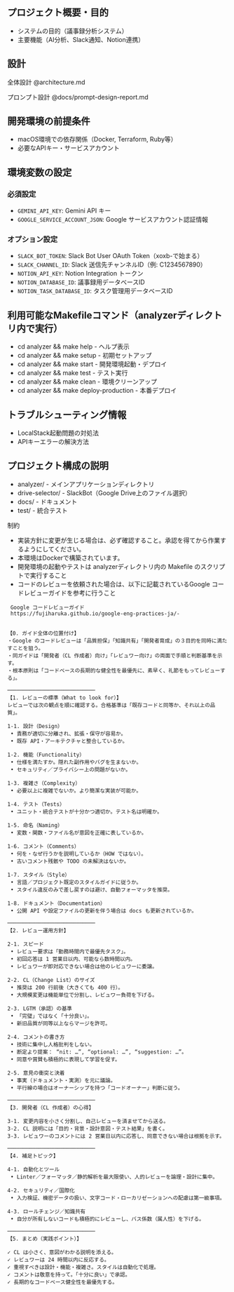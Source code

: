 ## プロジェクト概要・目的
- システムの目的（議事録分析システム）
- 主要機能（AI分析、Slack通知、Notion連携）

## 設計

全体設計
@architecture.md

プロンプト設計
@docs/prompt-design-report.md

## 開発環境の前提条件
- macOS環境での依存関係（Docker, Terraform, Ruby等）
- 必要なAPIキー・サービスアカウント

## 環境変数の設定
### 必須設定
- `GEMINI_API_KEY`: Gemini API キー
- `GOOGLE_SERVICE_ACCOUNT_JSON`: Google サービスアカウント認証情報

### オプション設定
- `SLACK_BOT_TOKEN`: Slack Bot User OAuth Token（xoxb-で始まる）
- `SLACK_CHANNEL_ID`: Slack 送信先チャンネルID（例: C1234567890）
- `NOTION_API_KEY`: Notion Integration トークン
- `NOTION_DATABASE_ID`: 議事録用データベースID
- `NOTION_TASK_DATABASE_ID`: タスク管理用データベースID

## 利用可能なMakefileコマンド（analyzerディレクトリ内で実行）
  - cd analyzer && make help - ヘルプ表示
  - cd analyzer && make setup - 初期セットアップ
  - cd analyzer && make start - 開発環境起動・デプロイ
  - cd analyzer && make test - テスト実行
  - cd analyzer && make clean - 環境クリーンアップ
  - cd analyzer && make deploy-production - 本番デプロイ

## トラブルシューティング情報
- LocalStack起動問題の対処法
- APIキーエラーの解決方法

## プロジェクト構成の説明
- analyzer/ - メインアプリケーションディレクトリ
- drive-selector/ - SlackBot（Google Drive上のファイル選択）  
- docs/ - ドキュメント
- test/ - 統合テスト

制約
- 実装方針に変更が生じる場合は、必ず確認すること。承認を得てから作業するようにしてください。
- 本環境はDockerで構築されています。
- 開発環境の起動やテストは analyzerディレクトリ内の Makefile のスクリプトで実行すること
- コードのレビューを依頼された場合は、以下に記載されているGoogle コードレビューガイドを参考に行うこと

```
 Google コードレビューガイド
 https://fujiharuka.github.io/google-eng-practices-ja/-


【0. ガイド全体の位置付け】
・Google のコードレビューは「品質担保」「知識共有」「開発者育成」の３目的を同時に満たすことを狙う。
・同ガイドは「開発者（CL 作成者）向け」「レビュワー向け」の両面で手順と判断基準を示す。
・根本原則は「コードベースの長期的な健全性を最優先に、素早く、礼節をもってレビューする」。

────────────────────────────
【1. レビューの標準（What to look for）】
レビューでは次の観点を順に確認する。合格基準は「既存コードと同等か、それ以上の品質」。

1-1. 設計（Design）
 • 責務が適切に分離され、拡張・保守が容易か。
 • 既存 API・アーキテクチャと整合しているか。

1-2. 機能（Functionality）
 • 仕様を満たすか。隠れた副作用やバグを生まないか。
 • セキュリティ／プライバシー上の問題がないか。

1-3. 複雑さ（Complexity）
 • 必要以上に複雑でないか。より簡潔な実装が可能か。

1-4. テスト（Tests）
 • ユニット・統合テストが十分かつ適切か。テスト名は明確か。

1-5. 命名（Naming）
 • 変数・関数・ファイル名が意図を正確に表しているか。

1-6. コメント（Comments）
 • 何を・なぜ行うかを説明しているか（HOW ではない）。
 • 古いコメント残骸や TODO の未解決はないか。

1-7. スタイル（Style）
 • 言語／プロジェクト既定のスタイルガイドに従うか。
 • スタイル違反のみで差し戻すのは避け、自動フォーマッタを推奨。

1-8. ドキュメント（Documentation）
 • 公開 API や設定ファイルの更新を伴う場合は docs も更新されているか。

────────────────────────────
【2. レビュー運用方針】

2-1. スピード
 • レビュー要求は「勤務時間内で最優先タスク」。
 • 初回応答は 1 営業日以内、可能なら数時間以内。
 • レビュワーが即対応できない場合は他のレビュワーに委譲。

2-2. CL（Change List）のサイズ
 • 推奨は 200 行前後（大きくても 400 行）。
 • 大規模変更は機能単位で分割し、レビュワー負荷を下げる。

2-3. LGTM（承認）の基準
 • 「完璧」ではなく「十分良い」。
 • 新旧品質が同等以上ならマージを許可。

2-4. コメントの書き方
 • 技術に集中し人格批判をしない。
 • 断定より提案： “nit: …”, “optional: …”, “suggestion: …”。
 • 同意や賞賛も積極的に表現して学習を促す。

2-5. 意見の衝突と決着
 • 事実（ドキュメント・実測）を元に議論。
 • 平行線の場合はオーナーシップを持つ「コードオーナー」判断に従う。

────────────────────────────
【3. 開発者（CL 作成者）の心得】

3-1. 変更内容を小さく分割し、自己レビューを済ませてから送る。
3-2. CL 説明には「目的・背景・設計意図・テスト結果」を書く。
3-3. レビュワーのコメントには 2 営業日以内に応答し、同意できない場合は根拠を示す。

────────────────────────────
【4. 補足トピック】

4-1. 自動化とツール
 • Linter／フォーマッタ／静的解析を最大限使い、人的レビューを論理・設計に集中。

4-2. セキュリティ／国際化
 • 入力検証、機密データの扱い、文字コード・ローカリゼーションへの配慮は第一級事項。

4-3. ロールチェンジ／知識共有
 • 自分が所有しないコードも積極的にレビューし、バス係数（属人性）を下げる。

────────────────────────────
【5. まとめ（実践ポイント）】

✓ CL は小さく、意図がわかる説明を添える。
✓ レビュワーは 24 時間以内に反応する。
✓ 重視すべきは設計・機能・複雑さ。スタイルは自動化で処理。
✓ コメントは敬意を持って。「十分に良い」で承認。
✓ 長期的なコードベース健全性を最優先する。
```
